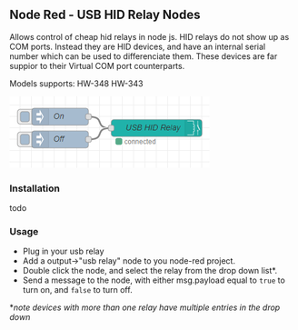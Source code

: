 ## Node Red - USB HID Relay Nodes

Allows control of cheap hid relays in node js. HID relays do not show up as COM ports. Instead they are HID devices, and have an internal serial number which can be used to differenciate them. These devices are far suppior to their Virtual COM port counterparts.

Models supports:
HW-348
HW-343

![](usb%20hid%20relay%20screenshot%202.png)

### Installation
todo

### Usage

* Plug in your usb relay
* Add a output->"usb relay" node to you node-red project.
* Double click the node, and select the relay from the drop down list*. 
* Send a message to the node, with either msg.payload equal to ```true``` to turn on, and ```false``` to turn off.

**note devices with more than one relay have multiple entries in the drop down* 


